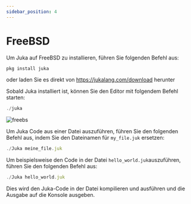 ```yaml
---
sidebar_position: 4
---
```


# FreeBSD

Um Juka auf FreeBSD zu installieren, führen Sie folgenden Befehl aus:

```jsx
pkg install juka
```

oder laden Sie es direkt von https://jukalang.com/download herunter

Sobald Juka installiert ist, können Sie den Editor mit folgendem Befehl starten:

```jsx
./juka
```
![freebs](/img/freebsd.png)

Um Juka Code aus einer Datei auszuführen, führen Sie den folgenden Befehl aus, indem Sie den Dateinamen für `my_file.juk` ersetzen:

```jsx
./Juka meine_file.juk
```

Um beispielsweise den Code in der Datei `hello_world.juk`auszuführen, führen Sie den folgenden Befehl aus:

```jsx
./Juka hello_world.juk
```

Dies wird den Juka-Code in der Datei kompilieren und ausführen und die Ausgabe auf die Konsole ausgeben.